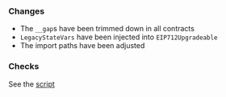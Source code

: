 ### Changes

- The `__gap`s have been trimmed down in all contracts
- `LegacyStateVars` have been injected into `EIP712Upgradeable`
- The import paths have been adjusted

### Checks

See the [script](../../../../../../test/forge/hardfork/utils/checkModifiedOpenZeppelinContracts.js)
